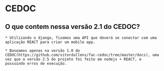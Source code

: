 CEDOC
===============

## O que contem nessa versão 2.1 do CEDOC? 

    * Utilizando o django, fizemos uma API que deverá se conectar com uma aplicação REACT para criar um mobile app.

    * Baseamos apenas na versão 1.0 do CEDOC(https://github.com/vitordullens/fac-cedoc/tree/master/docs), uma vez que a versão 2.5 do projeto foi feito em nodejs + REACT, e possuindo erros de execução. 
